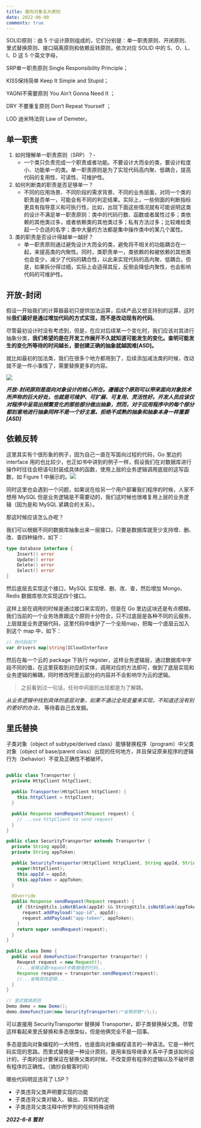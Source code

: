 ```yaml
---
title: 面向对象五大原则
date: 2022-06-08
comments: true
---
```


SOLID原则：由 5 个设计原则组成的，它们分别是：单一职责原则、开闭原则、里式替换原则、接口隔离原则和依赖反转原则，依次对应 SOLID 中的 S、O、L、I、D 这 5 个英文字母，



SRP单一职责原则 Single Responsibility Principle；

KISS保持简单 Keep It Simple and Stupid；

YAGNI不需要原则 You Ain’t Gonna Need It ； 

DRY 不要重复原则 Don’t Repeat Yourself ； 

LOD 迪米特法则 Law of Demeter。



<!--more-->

## 单一职责

1. 如何理解单一职责原则（SRP）？- 
   - 一个类只负责完成一个职责或者功能。不要设计大而全的类，要设计粒度小、功能单一的类。单一职责原则是为了实现代码高内聚、低耦合，提高代码的复用性、可读性、可维护性。
2. 如何判断类的职责是否足够单一？
   - 不同的应用场景、不同阶段的需求背景、不同的业务层面，对同一个类的职责是否单一，可能会有不同的判定结果。实际上，一些侧面的判断指标更具有指导意义和可执行性，比如，出现下面这些情况就有可能说明这类的设计不满足单一职责原则：类中的代码行数、函数或者属性过多；类依赖的其他类过多，或者依赖类的其他类过多；私有方法过多；比较难给类起一个合适的名字；类中大量的方法都是集中操作类中的某几个属性。
3. 类的职责是否设计得越单一越好？
   - 单一职责原则通过避免设计大而全的类，避免将不相关的功能耦合在一起，来提高类的内聚性。同时，类职责单一，类依赖的和被依赖的其他类也会变少，减少了代码的耦合性，以此来实现代码的高内聚、低耦合。但是，如果拆分得过细，实际上会适得其反，反倒会降低内聚性，也会影响代码的可维护性。



## 开放-封闭

假设一开始我们的计算器最初只提供加法运算，后续产品又想支持别的运算，这时候**我们最好是通过增加代码的方式实现，而不是改动现有的代码**。



尽管最初设计时没有考虑到，但是，在应对后续某一个变化时，我们应该对其进行抽象分类，**我们希望的是在开发工作展开不久就知道可能发生的变化。查明可能发生的变化所等待的时间越长，要创建正确的抽象就越困难[ASD]。**



就比如最初的加法类，我们在很多个地方都用到了，后续添加减法类的时候，改动就不是一件小事情了，需要替换更多的内容。

![](https://s2.loli.net/2022/06/08/5OZwjf724JpFNKy.png)



***开放-封闭原则是面向对象设计的核心所在。遵循这个原则可以带来面向对象技术所声称的巨大好处，也就是可维护、可扩展、可复用、灵活性好。开发人员应该仅对程序中呈现出频繁变化的那些部分做出抽象，然而，对于应用程序中的每个部分都刻意地进行抽象同样不是一个好主意。拒绝不成熟的抽象和抽象本身一样重要[ASD]***



## 依赖反转

这里其实有个很形象的例子，因为自己一直在写面向过程的代码，Go 里边的 interface 用的也比较少，也正如书中讲到的例子一样，假设我们在对数据库进行操作时往往会把语句封装成具体的函数，使用上层的业务逻辑调用底层的这写函数，如 Figure 1 中展示的。![](https://s2.loli.net/2022/06/08/d8DR4uKUkErAhxm.png)

同时这里也会遇到一个问题，如果说在给另一个用户部署我们程序的时候，人家不想用 MySQL 但是业务逻辑是不需要动的，我们这时候也很难复用上层的业务逻辑（因为是和 MySQL 紧耦合的关系）。



那这时候应该怎么办呢？



我们可以根据不同的数据库抽象出来一层接口，只要是数据库就至少支持增、删、改、查四种操作，如下：

```go
type database interface {
    Insert() error
    Update() error
    Delete() error
    Select() error
}
```



然后底层去实现这个接口，MySQL 实现增、删、改、查，然后增加 Mongo、Redis 数据库依次实现这四个接口。



这样上层在调用的时候是通过接口来实现的，但是在 Go 里边这块还是有点模糊，我们当前的一个业务场景跟这个原则十分符合，只不过底层是各种不同的云服务，上层就是业务逻辑代码，这里代码中维护了一个全局map，把每一个底层云加入到这个 map 中，如下：

```go
// 伪代码如下
var drivers map[string]ICloudInterface
```



然后在每一个云的 package 下执行 register，这样业务逻辑层，通过数据库中字段不同的值，在这里获取到对应的实体，调用对应的方法即可，做到了底层实现和业务逻辑的解耦，同时修改阿里云部分的内容并不会影响华为云的逻辑。



> 之前看到过一句话，任何中间层的出现都是为了解耦。



*从业务逻辑中找到具体的底层对象，如果不通过全局变量来实现，不知道还没有别的更好的办法，* 等待着自己去发掘。



## 里氏替换

子类对象（object of subtype/derived class）能够替换程序（program）中父类对象（object of base/parent class）出现的任何地方，并且保证原来程序的逻辑行为（behavior）不变及正确性不被破坏。



```java

public class Transporter {
  private HttpClient httpClient;
  
  public Transporter(HttpClient httpClient) {
    this.httpClient = httpClient;
  }

  public Response sendRequest(Request request) {
    // ...use httpClient to send request
  }
}

public class SecurityTransporter extends Transporter {
  private String appId;
  private String appToken;

  public SecurityTransporter(HttpClient httpClient, String appId, String appToken) {
    super(httpClient);
    this.appId = appId;
    this.appToken = appToken;
  }

  @Override
  public Response sendRequest(Request request) {
    if (StringUtils.isNotBlank(appId) && StringUtils.isNotBlank(appToken)) {
      request.addPayload("app-id", appId);
      request.addPayload("app-token", appToken);
    }
    return super.sendRequest(request);
  }
}

public class Demo {    
  public void demoFunction(Transporter transporter) {    
    Reuqest request = new Request();
    //...省略设置request中数据值的代码...
    Response response = transporter.sendRequest(request);
    //...省略其他逻辑...
  }
}

// 里式替换原则
Demo demo = new Demo();
demo.demofunction(new SecurityTransporter(/*省略参数*/););
```



可以直接用 SecurityTransporter 替换掉 Transporter，即子类替换掉父类。尽管这样看起来里氏替换和多态很类似，但是他俩完全不是一回事。



多态是面向对象编程的一大特性，也是面向对象编程语言的一种语法。它是一种代码实现的思路。而里式替换是一种设计原则，是用来指导继承关系中子类该如何设计的，子类的设计要保证在替换父类的时候，不改变原有程序的逻辑以及不破坏原有程序的正确性。（摘抄自极客时间）



哪些代码明显违背了 LSP？

- 子类违背父类声明要实现的功能
- 子类违背父类对输入、输出、异常的约定
- 子类违背父类注释中所罗列的任何特殊说明



***2022-6-8 暂封***


